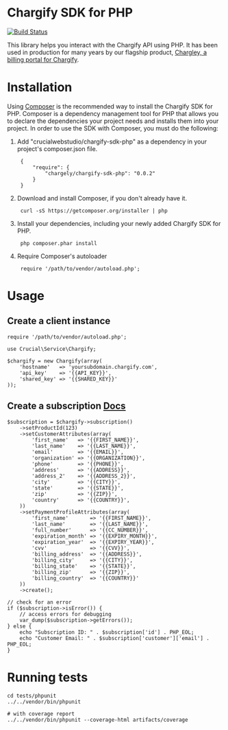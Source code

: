 # Chargify SDK for PHP

[![Build Status](https://travis-ci.org/chargely/chargify-sdk-php.svg?branch=master)](https://travis-ci.org/chargely/chargify-sdk-php)

This library helps you interact with the Chargify API using PHP. It has been used in production for many years by our 
flagship product, [Chargley, a billing portal for Chargify](http://www.getchargely.com).

# Installation

Using [Composer](https://getcomposer.org/) is the recommended way to install the Chargify SDK for PHP. Composer is a 
dependency management tool for PHP that allows you to declare the dependencies your project needs and installs them 
into your project. In order to use the SDK with Composer, you must do the following:

1. Add "crucialwebstudio/chargify-sdk-php" as a dependency in your project's composer.json file.

        {
            "require": {
                "chargely/chargify-sdk-php": "0.0.2"
            }
        }

2. Download and install Composer, if you don't already have it.

        curl -sS https://getcomposer.org/installer | php

3. Install your dependencies, including your newly added Chargify SDK for PHP.

        php composer.phar install

4. Require Composer's autoloader

        require '/path/to/vendor/autoload.php';

# Usage

## Create a client instance

    require '/path/to/vendor/autoload.php';
    
    use Crucial\Service\Chargify;
    
    $chargify = new Chargify(array(
        'hostname'   => 'yoursubdomain.chargify.com',
        'api_key'    => '{{API_KEY}}',
        'shared_key' => '{{SHARED_KEY}}'
    ));
    
## Create a subscription [Docs](https://docs.chargify.com/api-customers)

    $subscription = $chargify->subscription()
        ->setProductId(123)
        ->setCustomerAttributes(array(
            'first_name'   => '{{FIRST_NAME}}',
            'last_name'    => '{{LAST_NAME}}',
            'email'        => '{{EMAIL}}',
            'organization' => '{{ORGANIZATION}}',
            'phone'        => '{{PHONE}}',
            'address'      => '{{ADDRESS}}',
            'address_2'    => '{{ADDRESS_2}}',
            'city'         => '{{CITY}}',
            'state'        => '{{STATE}}',
            'zip'          => '{{ZIP}}',
            'country'      => '{{COUNTRY}}',
        ))
        ->setPaymentProfileAttributes(array(
            'first_name'       => '{{FIRST_NAME}}',
            'last_name'        => '{{LAST_NAME}}',
            'full_number'      => '{{CC_NUMBER}}',
            'expiration_month' => '{{EXPIRY_MONTH}}',
            'expiration_year'  => '{{EXPIRY_YEAR}}',
            'cvv'              => '{{CVV}}',
            'billing_address'  => '{{ADDRESS}}',
            'billing_city'     => '{{CITY}}',
            'billing_state'    => '{{STATE}}',
            'billing_zip'      => '{{ZIP}}',
            'billing_country'  => '{{COUNTRY}}'
        ))
        ->create();
        
    // check for an error
    if ($subscription->isError()) {
        // access errors for debugging
        var_dump($subscription->getErrors());
    } else {
        echo "Subscription ID: " . $subscription['id'] . PHP_EOL;
        echo "Customer Email: " . $subscription['customer']['email'] . PHP_EOL;
    }
    
# Running tests

    cd tests/phpunit
    ../../vendor/bin/phpunit
    
    # with coverage report
    ../../vendor/bin/phpunit --coverage-html artifacts/coverage